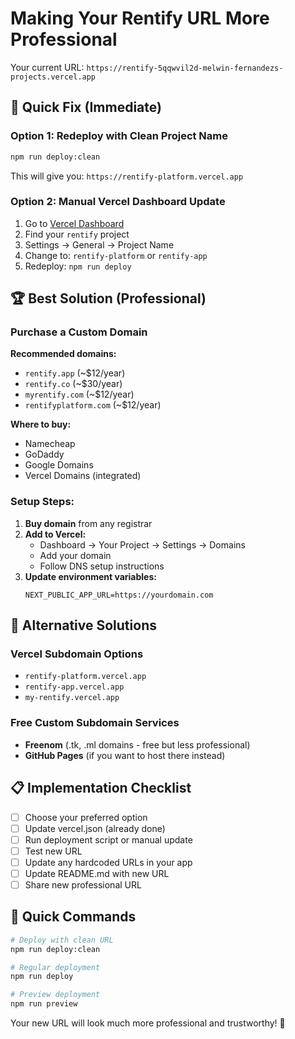 # Making Your Rentify URL More Professional

Your current URL: `https://rentify-5qqwvil2d-melwin-fernandezs-projects.vercel.app`

## 🎯 Quick Fix (Immediate)

### Option 1: Redeploy with Clean Project Name
```bash
npm run deploy:clean
```
This will give you: `https://rentify-platform.vercel.app`

### Option 2: Manual Vercel Dashboard Update
1. Go to [Vercel Dashboard](https://vercel.com/dashboard)
2. Find your `rentify` project
3. Settings → General → Project Name
4. Change to: `rentify-platform` or `rentify-app`
5. Redeploy: `npm run deploy`

## 🏆 Best Solution (Professional)

### Purchase a Custom Domain
**Recommended domains:**
- `rentify.app` (~$12/year)
- `rentify.co` (~$30/year) 
- `myrentify.com` (~$12/year)
- `rentifyplatform.com` (~$12/year)

**Where to buy:**
- Namecheap
- GoDaddy
- Google Domains
- Vercel Domains (integrated)

### Setup Steps:
1. **Buy domain** from any registrar
2. **Add to Vercel:**
   - Dashboard → Your Project → Settings → Domains
   - Add your domain
   - Follow DNS setup instructions
3. **Update environment variables:**
   ```env
   NEXT_PUBLIC_APP_URL=https://yourdomain.com
   ```

## 🔧 Alternative Solutions

### Vercel Subdomain Options
- `rentify-platform.vercel.app`
- `rentify-app.vercel.app`
- `my-rentify.vercel.app`

### Free Custom Subdomain Services
- **Freenom** (.tk, .ml domains - free but less professional)
- **GitHub Pages** (if you want to host there instead)

## 📋 Implementation Checklist

- [ ] Choose your preferred option
- [ ] Update vercel.json (already done)
- [ ] Run deployment script or manual update
- [ ] Test new URL
- [ ] Update any hardcoded URLs in your app
- [ ] Update README.md with new URL
- [ ] Share new professional URL

## 🚀 Quick Commands

```bash
# Deploy with clean URL
npm run deploy:clean

# Regular deployment
npm run deploy

# Preview deployment
npm run preview
```

Your new URL will look much more professional and trustworthy! 🎉